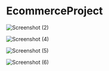 # EcommerceProject

![Screenshot (2)](https://user-images.githubusercontent.com/94781179/148209367-cc278533-c0b9-4c76-8844-5cbaa57bf31a.png)

![Screenshot (4)](https://user-images.githubusercontent.com/94781179/148209750-c12f5106-4fff-4737-89b0-f6218dabfd12.png)

![Screenshot (5)](https://user-images.githubusercontent.com/94781179/148209989-cdccc26a-cb54-413b-81e1-7b7481523e1c.png)

![Screenshot (6)](https://user-images.githubusercontent.com/94781179/148211175-4e4cdaf4-6b43-452f-bc14-2396e21ff4cc.png)
